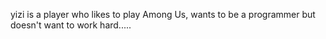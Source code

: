 yizi is a player who likes to play Among Us, wants to be a programmer but doesn't want to work hard.....
